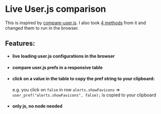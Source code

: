 # Live User.js comparison
This is inspired by [compare-user.js](https://github.com/jm42/compare-user.js). I also took [4 methods](https://github.com/v1nc/v1nc.github.io/blob/master/comparison/index.js) from it and changed them to run in the browser.

## Features:
* #### live loading user.js configurations in the browser
* #### compare user.js prefs in a responsive table
* #### click on a value in the table to copy the pref string to your clipboard:

  e.g. you click on `false` in row `alerts.showFavicons` => `user_pref("alerts.showFavicons", false);` is copied to your clipboard
* #### only js, no node needed
